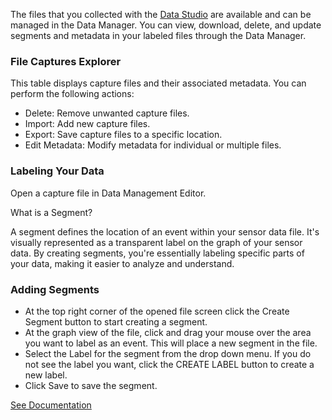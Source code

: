 The files that you collected with the [Data Studio](https://sensiml.com/documentation/data-studio/data-collection-overview.html) are available and can be managed in the Data Manager.
You can view, download, delete, and update segments and metadata in your labeled files through the Data Manager.

### File Captures Explorer

This table displays capture files and their associated metadata.
You can perform the following actions:

* Delete: Remove unwanted capture files.
* Import: Add new capture files.
* Export: Save capture files to a specific location.
* Edit Metadata: Modify metadata for individual or multiple files.

### Labeling Your Data

Open a capture file in Data Management Editor.

What is a Segment?

A segment defines the location of an event within your sensor data file. It's visually represented as a transparent label on the graph of your sensor data.
By creating segments, you're essentially labeling specific parts of your data, making it easier to analyze and understand.

### Adding Segments

* At the top right corner of the opened file screen click the Create Segment button to start creating a segment.
* At the graph view of the file, click and drag your mouse over the area you want to label as an event. This will place a new segment in the file.
* Select the Label for the segment from the drop down menu. If you do not see the label you want, click the CREATE LABEL button to create a new label.
* Click Save to save the segment.

[See Documentation](https://sensiml.com/documentation/analytics-studio/data-manager.html)
